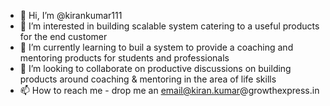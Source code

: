 - 👋 Hi, I’m @kirankumar111
- 👀 I’m interested in building scalable system catering to a useful products for the end customer
- 🌱 I’m currently learning to buil a system to provide a coaching and mentoring products for students and professionals
- 💞️ I’m looking to collaborate on productive discussions on building products around coaching & mentoring in the area of life skills
- 📫 How to reach me - drop me an email@kiran.kumar@growthexpress.in

<!---
kirankumar111/kirankumar111 is a ✨ special ✨ repository because its `README.md` (this file) appears on your GitHub profile.
You can click the Preview link to take a look at your changes.
--->
